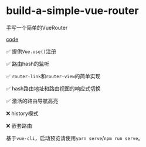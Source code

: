 # build-a-simple-vue-router

手写一个简单的VueRouter

[code](./src/router/simple-vue-router.js)

✅ 提供`Vue.use()`注册

✅ 路由hash的监听

✅ `router-link`和`router-view`的简单实现

✅ hash路由地址和路由视图的响应式切换

✅ 激活的路由导航高亮

❌ history模式

❌ 嵌套路由

基于`vue-cli`，启动预览请使用`yarn serve`/`npm run serve`。


